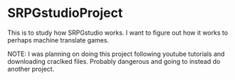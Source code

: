 # SRPGstudioProject
This is to study how SRPGstudio works. I want to figure out how it works to perhaps machine translate games.

NOTE:
I was planning on doing this project following youtube tutorials and downloading craclked files.
Probably dangerous and going to instead do another project.
